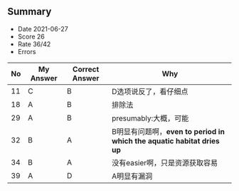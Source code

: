 ## Summary
- Date 2021-06-27
- Score 26
- Rate 36/42
- Errors


| No | My Answer | Correct Answer | Why |
|----|-----------|----------------|-----|
|11 |C |B | D选项说反了，看仔细点 |
|18 | A|B |排除法 |
|29| A|B |presumably:大概，可能 |
|32| B| A| B明显有问题啊，**even to period in which the aquatic habitat dries up**|
|34| B|A |没有easier啊，只是资源获取容易 |
|39|A |D |A明显有漏洞 |
